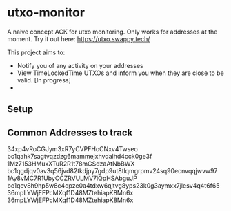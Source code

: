 # utxo-monitor

A naive concept ACK for utxo monitoring.
Only works for addresses at the moment.
Try it out here: https://utxo.swappy.tech/

This project aims to:
- Notify you of any activity on your addresses
- View TimeLockedTime UTXOs and inform you when they are close to be valid. [In progress]
- 

## Setup

## Common Addresses to track
34xp4vRoCGJym3xR7yCVPFHoCNxv4Twseo
bc1qahk7sagtvqzdzg6mammejxhvdalhd4cck0ge3f
1Mz7153HMuxXTuR2R1t78mGSdzaAtNbBWX
bc1qgdjqv0av3q56jvd82tkdjpy7gdp9ut8tlqmgrpmv24sq90ecnvqqjwvw97
1Ay8vMC7R1UbyCCZRVULMV7iQpHSAbguJP
bc1qcv8h9hp5w8c4qpze0a4tdxw6qjtvg8yps23k0g3aymxx7jlesv4q4t6f65
36mpLYWjEFPcMXqf1D48MZtehiapK8Mn6x
36mpLYWjEFPcMXqf1D48MZtehiapK8Mn6x
